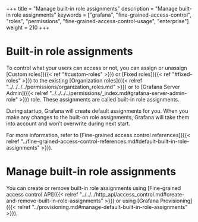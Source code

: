 +++
title = "Manage built-in role assignments"
description = "Manage built-in role assignments"
keywords = ["grafana", "fine-grained-access-control", "roles", "permissions", "fine-grained-access-control-usage", "enterprise"]
weight = 210
+++

# Built-in role assignments

To control what your users can access or not, you can assign or unassign [Custom roles]({{< ref "#custom-roles" >}}) or [Fixed roles]({{< ref "#fixed-roles" >}}) to the existing [Organization roles]({{< relref "../../../../permissions/organization_roles.md" >}}) or to [Grafana Server Admin]({{< relref "../../../../permissions/_index.md#grafana-server-admin-role" >}}) role.
These assignments are called built-in role assignments.

During startup, Grafana will create default assignments for you. When you make any changes to the built-on role assignments, Grafana will take them into account and won’t overwrite during next start.

For more information, refer to [Fine-grained access control references]({{< relref "../fine-grained-access-control-references.md#default-built-in-role-assignments" >}}).

# Manage built-in role assignments

You can create or remove built-in role assignments using [Fine-grained access control API]({{< relref "../../../http_api/access_control.md#create-and-remove-built-in-role-assignments" >}}) or using [Grafana Provisioning]({{< relref "../provisioning.md#manage-default-built-in-role-assignments" >}}).
